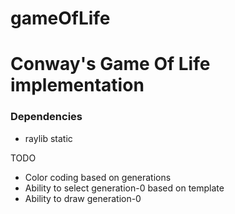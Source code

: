 # gameOfLife
# Conway's Game Of Life implementation

### Dependencies
- raylib static

TODO 
- Color coding based on generations
- Ability to select generation-0 based on template
- Ability to draw generation-0
